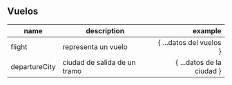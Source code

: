 ## Vuelos

| name       | description           | example |
| ------------- |-------------| -----:|
| flight      | representa un vuelo | { ...datos del vuelos } |
| departureCity      | ciudad de salida de un tramo      |   { ...datos de la ciudad } |
